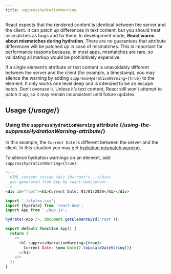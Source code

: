 ```yaml
---
title: suppressHydrationWarning
---
```


<Intro>

React expects that the rendered content is identical between the server and the client. It can patch up differences in text content, but you should treat mismatches as bugs and fix them. In development mode, **React warns about mismatches during hydration**. There are no guarantees that attribute differences will be patched up in case of mismatches. This is important for performance reasons because, in most apps, mismatches are rare, so validating all markup would be prohibitively expensive.

If a single element’s attribute or text content is unavoidably different between the server and the client (for example, a timestamp), you may silence the warning by adding `suppressHydrationWarning={true}` to the element. It only works one level deep and is intended to be an escape hatch. Don’t overuse it. Unless it’s text content, React still won’t attempt to patch it up, so it may remain inconsistent until future updates.

</Intro>

<InlineToc />

## Usage {/*usage*/}

### Using the `suppressHydrationWarning` attribute {/*using-the-suppressHydrationWarning-attribute*/}

In this example, the `Current Date` is different between the server and the client. In this situation you may get [hydration mismatch warning.](/apis/react-dom/hydrate#avoiding-unavoidable-hydration-mismatches)

To silence hydration warnings on an element, add `suppresshydrationWarning={true}`:

<Sandpack>

```html public/index.html
<!--
  HTML content inside <div id="root">...</div>
  was generated from App by react-dom/server.
-->
<div id="root"><h1>Current Date: 01/01/2020</h1></div>
```

```js index.js
import './styles.css';
import {hydrate} from 'react-dom';
import App from './App.js';

hydrate(<App />, document.getElementById('root'));
```

```js App.js active
export default function App() {
  return (
    <>
      <h1 suppressHydrationWarning={true}>
        Current Date: {new Date().toLocaleDateString()}
      </h1>
    </>
  );
}
```

</Sandpack>

